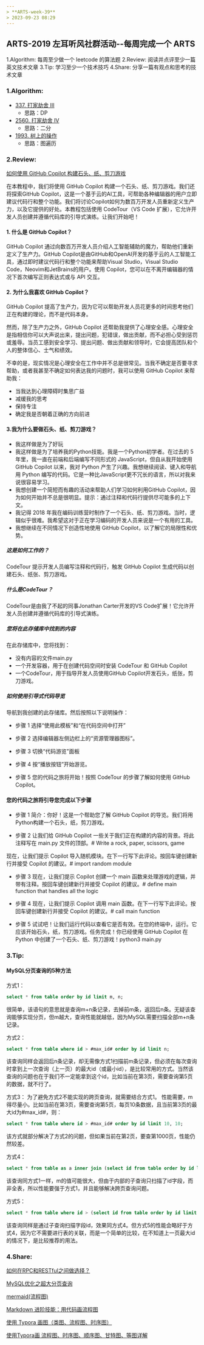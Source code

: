 ```yaml
---
> **ARTS-week-39**
> 2023-09-23 08:29
---
```



## ARTS-2019 左耳听风社群活动--每周完成一个 ARTS
1.Algorithm: 每周至少做一个 leetcode 的算法题
2.Review: 阅读并点评至少一篇英文技术文章
3.Tip: 学习至少一个技术技巧
4.Share: 分享一篇有观点和思考的技术文章

### 1.Algorithm:

- [337. 打家劫舍 III](https://leetcode.cn/problems/house-robber-iii/submissions/467214217/)  
    + 思路：DP
- [2560. 打家劫舍 IV](https://leetcode.cn/problems/house-robber-iv/submissions/467569640/) 
    + 思路：二分
- [1993. 树上的操作](https://leetcode.cn/problems/operations-on-tree/submissions/468840433/)  
    + 思路：图遍历

### 2.Review:

[如何使用 GitHub Copilot 构建石头、纸、剪刀游戏](https://dev.to/github/how-to-build-a-rock-paper-scissors-game-with-github-copilot-1flo)

在本教程中，我们将使用 GitHub Copilot 构建一个石头、纸、剪刀游戏。我们还将探索GitHub Copilot，这是一个基于云的AI工具，可帮助各种编辑器的用户立即建议代码行和整个功能。我们将讨论Copilot如何为数百万开发人员重新定义生产力，以及它提供的好处。本教程包括使用 CodeTour（VS Code 扩展），它允许开发人员创建并遵循代码库的引导式演练。让我们开始吧！

#### 1. 什么是 GitHub Copilot？

GitHub Copilot 通过向数百万开发人员介绍人工智能辅助的魔力，帮助他们重新定义了生产力。GitHub Copilot是由GitHub和OpenAI开发的基于云的人工智能工具，通过即时建议代码行和整个功能来帮助Visual Studio，Visual Studio Code，Neovim和JetBrains的用户。使用 Copilot，您可以在不离开编辑器的情况下首次编写正则表达式或与 API 交互。

#### 2. 为什么我喜欢 GitHub Copilot？

GitHub Copilot 提高了生产力，因为它可以帮助开发人员花更多的时间思考他们正在构建的理论，而不是代码本身。

然而，除了生产力之外，GitHub Copilot 还帮助我提供了心理安全感。心理安全是指相信你可以大声说出来，提出问题，犯错误，做出贡献，而不必担心受到惩罚或羞辱。当员工感到安全学习、提出问题、做出贡献和领导时，它会提高团队和个人的整体信心、士气和绩效。

不幸的是，现实情况是心理安全在工作中并不总是很常见。当我不确定是否要寻求帮助，或者我甚至不确定如何表达我的问题时，我可以使用 GitHub Copilot 来帮助我：

- 当我达到心理障碍时集思广益
- 减缓我的思考
- 保持专注
- 确定我是否朝着正确的方向前进

#### 3.我为什么要做石头、纸、剪刀游戏？

- 我这样做是为了好玩
- 我这样做是为了培养我的Python技能。我是一个Python初学者。在过去的 5 年里，我一直在前端和后端编写不同形式的 JavaScript，但自从我开始使用 GitHub Copilot 以来，我对 Python 产生了兴趣。我想继续阅读、键入和导航用 Python 编写的代码。它是一种比JavaScript更不冗长的语言，所以对我来说很容易学习。
- 我想创建一个简短而有趣的活动来帮助人们学习如何利用GitHub Copilot，因为如何开始并不总是很明显。提示：通过注释和代码行提供尽可能多的上下文。
- 我记得 2018 年我在编码训练营时制作了一个石头、纸、剪刀游戏。当时，逻辑似乎很难。我希望这对于正在学习编码的开发人员来说是一个有用的工具。
- 我想继续在不同情况下创造性地使用 GitHub Copilot，以了解它的局限性和优势。

##### 这是如何工作的？
CodeTour 提示开发人员编写注释和代码行，触发 GitHub Copilot 生成代码以创建石头、纸张、剪刀游戏。

##### 什么是CodeTour？
CodeTour是由我了不起的同事Jonathan Carter开发的VS Code扩展！它允许开发人员创建并遵循代码库的引导式演练。

##### 您将在此存储库中找到的内容
在此存储库中，您将找到：
- 没有内容的文件main.py
- 一个开发容器，用于在创建代码空间时安装 CodeTour 和 GitHub Copilot
- 一个CodeTour，用于指导开发人员使用GitHub Copilot开发石头，纸张，剪刀游戏。

##### 如何使用引导式代码导览
导航到我创建的此存储库。然后按照以下说明操作：

- 步骤 1
选择“使用此模板”和“在代码空间中打开”
[](./images/ARTS-week-39-1.png)

- 步骤 2
选择编辑器左侧边栏上的“资源管理器图标”。
[](./images/ARTS-week-39-2.png)

- 步骤 3
切换“代码游览”面板
[](./images/ARTS-week-39-3.png)

- 步骤 4
按“播放按钮”开始游览。
[](./images/ARTS-week-39-4.png)

- 步骤 5
您的代码之旅将开始！按照 CodeTour 的步骤了解如何使用 GitHub Copilot。
[](./images/ARTS-week-39-5.png)

#### 您的代码之旅将引导您完成以下步骤
- 步骤 1
简介：你好！这是一个帮助您了解 GitHub Copilot 的导览。我们将用Python构建一个石头，纸，剪刀游戏。

- 步骤 2
让我们给 GitHub Copilot 一些关于我们正在构建的内容的背景。将此注释写在 main.py 文件的顶部。# Write a rock, paper, scissors, game
[](./images/ARTS-week-39-6.png)

现在，让我们提示 Copilot 导入随机模块。在下一行写下此评论。按回车键创建新行并接受 Copilot 的建议。# import random module
[](./images/ARTS-week-39-7.png)

- 步骤 3
现在，让我们提示 Copilot 创建一个 main 函数来处理游戏的逻辑，并带有注释。按回车键创建新行并接受 Copilot 的建议。# define main function that handles all the logic
[](./images/ARTS-week-39-8.png)

- 步骤 4
现在，让我们提示 Copilot 调用 main 函数。在下一行写下此评论。按回车键创建新行并接受 Copilot 的建议。# call main function
[](./images/ARTS-week-39-9.png)

- 步骤 5
试试吧！让我们运行代码以查看它是否有效。在您的终端中，运行。它应该开始石头，纸，剪刀游戏。任务完成！你已经使用 GitHub Copilot 在 Python 中创建了一个石头、纸、剪刀游戏！python3 main.py

### 3.Tip:

#### MySQL分页查询的5种方法

方式1：
```sql
select * from table order by id limit m, n;
```
很简单，该语句的意思就是查询m+n条记录，去掉前m条，返回后n条。无疑该查询能够实现分页，但m越大，查询性能就越低，因为MySQL需要扫描全部m+n条记录。

方式2：
```sql
select * from table where id > #max_id# order by id limit n;
```
该查询同样会返回后n条记录，却无需像方式1扫描前m条记录，但必须在每次查询时拿到上一次查询（上一页）的最大id（或最小id），是比较常用的方式。当然该查询的问题也在于我们不一定能拿到这个id，比如当前在第3页，需要查询第5页的数据，就不行了。

方式3：
为了避免方式2不能实现的跨页查询，就需要结合方式1。
性能需要，m得尽量小。比如当前在第3页，需要查询第5页，每页10条数据，且当前第3页的最大id为#max_id#，则：
```sql
select * from table where id > #max_id# order by id limit 10, 10;
```
该方式就部分解决了方式2的问题，但如果当前在第2页，要查第1000页，性能仍然较差。

方式4：
```sql
select * from table as a inner join (select id from table order by id limit m, n) as b on a.id = b.id order by a.id;
```
该查询同方式1一样，m的值可能很大，但由于内部的子查询只扫描了id字段，而非全表，所以性能要强于方式1，并且能够解决跨页查询问题。

方式5：
```sql
select * from table where id > (select id from table order by id limit m, 1) limit n;
```
该查询同样是通过子查询扫描字段id，效果同方式4。但方式5的性能会略好于方式4，因为它不需要进行表的关联，而是一个简单的比较，在不知道上一页最大id的情况下，是比较推荐的用法。

### 4.Share:

[如何在RPC和RESTful之间做选择？](https://blog.csdn.net/weixin_37604985/article/details/131118671)

[MySQL优化之超大分页查询](https://zhuanlan.zhihu.com/p/279863859)

[mermaid(流程图)](https://zhuanlan.zhihu.com/p/440934038)

[Markdown 进阶技能：用代码画流程图](https://zhuanlan.zhihu.com/p/69495726)

[使用 Typora 画图（类图、流程图、时序图）](https://zhuanlan.zhihu.com/p/172635547)

[使用Typora画 流程图、时序图、顺序图、甘特图、等图详解](https://blog.csdn.net/qq_36075612/article/details/118161100)
